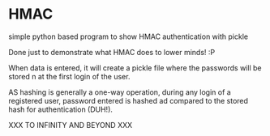 # HMAC
simple python based program to show HMAC authentication with pickle

Done just to demonstrate what HMAC does to lower minds!  :P

When data is entered, it will create a pickle file where the passwords will be stored n at the first login of the user.

AS hashing is generally a one-way operation, during any login of a registered user, password entered is hashed ad compared to the stored hash for authentication (DUH!).


XXX TO INFINITY AND BEYOND  XXX
